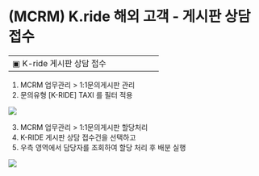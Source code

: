 # (MCRM) K.ride 해외 고객 - 게시판 상담 접수

|  |  |  |  |  |  |  |
| --- | --- | --- | --- | --- | --- | --- |
| ▣ K-ride 게시판 상담 접수 | | | | | | |

1) MCRM 업무관리 > 1:1문의게시판 관리   
2) 문의유형 [K-RIDE] TAXI 를 필터 적용

![](https://kakaomobilitysupport.zendesk.com/hc/article_attachments/36607357325337)

3) MCRM 업무관리 > 1:1문의게시판 할당처리  
4) K-RIDE 게시판 상담 접수건을 선택하고   
5) 우측 영역에서 담당자를 조회하여 할당 처리 후 배분 실행

![](https://kakaomobilitysupport.zendesk.com/hc/article_attachments/36607382647449)